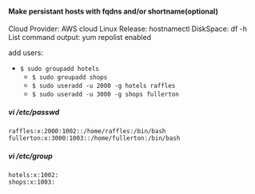 #### Make persistant hosts with fqdns and/or shortname(optional)
Cloud Provider: AWS cloud
Linux Release: hostnamectl
DiskSpace: df -h
List command output: yum repolist enabled

add users:
  * `$ sudo groupadd hotels`
    * `$ sudo groupadd shops`
    * `$ sudo useradd -u 2000 -g hotels raffles`
    * `$ sudo useradd -u 3000 -g shops fullerton`


##### 	vi /etc/passwd
	raffles:x:2000:1002::/home/raffles:/bin/bash
    fullerton:x:3000:1003::/home/fullerton:/bin/bash

##### 	vi /etc/group

	hotels:x:1002:
    shops:x:1003: